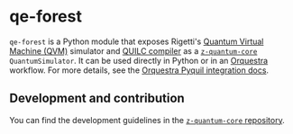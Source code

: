 # qe-forest

`qe-forest` is a Python module that exposes Rigetti's [Quantum Virtual Machine (QVM)](https://github.com/rigetti/qvm) simulator and [QUILC compiler](https://github.com/rigetti/quilc) as a [`z-quantum-core`](https://github.com/zapatacomputing/z-quantum-core/blob/master/src/python/zquantum/core/interfaces/backend.py) `QuantumSimulator`.
It can be used directly in Python or in an [Orquestra](https://www.orquestra.io) workflow.
For more details, see the [Orquestra Pyquil integration docs](http://docs.orquestra.io/other-resources/framework-integrations/pyquil/).

## Development and contribution

You can find the development guidelines in the [`z-quantum-core` repository](https://github.com/zapatacomputing/z-quantum-core).
